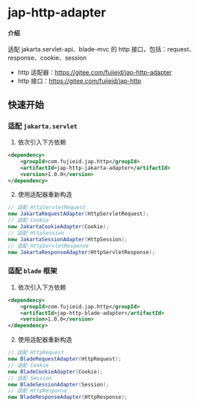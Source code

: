 # jap-http-adapter

#### 介绍
适配  jakarta.servlet-api、blade-mvc 的 http 接口，包括：request、response、cookie、session

- http 适配器：https://gitee.com/fujieid/jap-http-adapter
- http 接口：https://gitee.com/fujieid/jap-http

## 快速开始

### 适配 `jakarta.servlet`

1. 依次引入下方依赖
```xml
<dependency>
    <groupId>com.fujieid.jap.http</groupId>
    <artifactId>jap-http-jakarta-adapter</artifactId>
    <version>1.0.0</version>
</dependency>
```
2. 使用适配器重新构造

```java
// 适配 HttpServletRequest
new JakartaRequestAdapter(HttpServletRequest);
// 适配 Cookie
new JakartaCookieAdapter(Cookie);
// 适配 HttpSession
new JakartaSessionAdapter(HttpSession);
// 适配 HttpServletResponse
new JakartaResponseAdapter(HttpServletResponse);
```

### 适配 `blade` 框架

1. 依次引入下方依赖

```xml
<dependency>
    <groupId>com.fujieid.jap.http</groupId>
    <artifactId>jap-http-blade-adapter</artifactId>
    <version>1.0.0</version>
</dependency>
```
2. 使用适配器重新构造

```java
// 适配 HttpRequest
new BladeRequestAdapter(HttpRequest);
// 适配 Cookie
new BladeCookieAdapter(Cookie);
// 适配 Session
new BladeSessionAdapter(Session);
// 适配 HttpResponse
new BladeResponseAdapter(HttpResponse);
```
